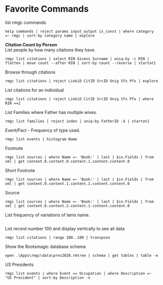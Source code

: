 # Favorite Commands

list rmgc commands

```
help commands | reject params input_output is_const | where category =~ rmgc | sort-by category name | explore
```

**Citation Count by Person**  
List people by how many citations they have.

```
rmgc list citations | select RIN Givens Surname | uniq-by -c RIN | flatten | move count --after RIN | sort-by count --reverse | startat1
```

Browse through citations

```
rmgc list citations | reject LinkiD CitID SrcID Uniq Sfx Pfx | explore
```

List citations for an individual

```
rmgc list citations | reject LinkiD CitID SrcID Uniq Sfx Pfx | where RIN ==2
```

List Families where Father has multiple wives.

```
rmgc list families | reject index | uniq-by FatherID -d | startat1
```

Event/Fact - Frequency of type used.

```
rmgc list events | histogram Name
```

Footnote

```
rmgc list sources | where Name =~ 'Book:' | last | $in.Fields | from xml | get content.0.content.0.content.1.content.content.0
```

Short Footnote

```
rmgc list sources | where Name =~ 'Book:' | last | $in.Fields | from xml | get content.0.content.1.content.1.content.content.0
```

Source

```
rmgc list sources | where Name =~ 'Book:' | last | $in.Fields | from xml | get content.0.content.2.content.1.content.content.0
```

List frequency of variations of Iams name.

```$env.SurnameGroup | enumerate | par-each { |surname| rmgc list people | where Surname == $surname.item} | flatten | histogram Surname

```

List record number 100 and display vertically to see all data

```
rmgc list citations | range 100..100 | transpose
```

Show the Rootsmagic database schema

```
open .\Apps\rmgc\data\pres2020.rmtree | schema | get tables | table -e
```

US Presidents

```
rmgc list events | where Event == Occupation | where Description =~ "US President" | sort-by Description -n
```
